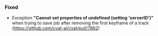 ### Fixed

- Exception **"Cannot set properties of undefined (setting 'serverID')"** when trying to save job
after removing the first keyframe of a track (<https://github.com/cvat-ai/cvat/pull/7882>)
